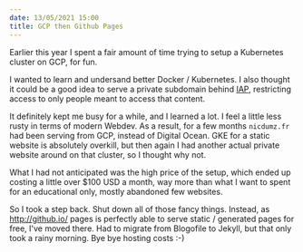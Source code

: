 ```yaml
---
date: 13/05/2021 15:00
title: GCP then Github Pages
---
```


Earlier this year I spent a fair amount of time trying to setup a Kubernetes
cluster on GCP, for fun.

I wanted to learn and undersand better Docker / Kubernetes. I also thought it
could be a good idea to serve a private subdomain behind
[IAP](https://cloud.google.com/iap), restricting access to only people meant to
access that content.

It definitely kept me busy for a while, and I learned a lot. I feel a little
less rusty in terms of modern Webdev. As a result, for a few months `nicdumz.fr`
had been serving from GCP, instead of Digital Ocean. GKE for a static website is
absolutely overkill, but then again I had another actual private website around
on that cluster, so I thought why not.

What I had not anticipated was the high price of the setup, which ended up
costing a little over $100 USD a month, way more than what I want to spent for
an educational only, mostly abandoned few websites.

So I took a step back. Shut down all of those fancy things. Instead, as
http://github.io/ pages is perfectly able to serve static / generated pages for
free, I've moved there. Had to migrate from Blogofile to Jekyll, but that only
took a rainy morning. Bye bye hosting costs :-)
